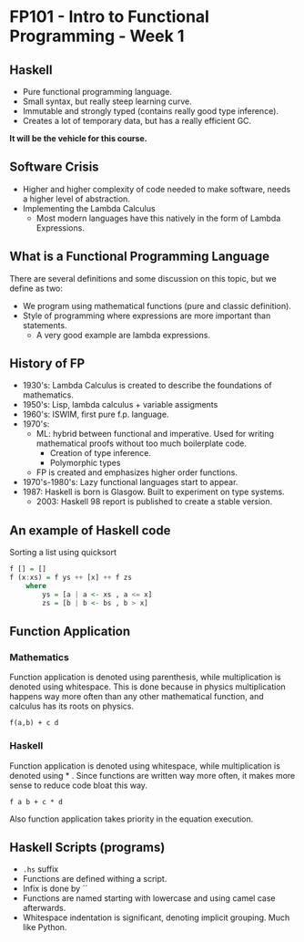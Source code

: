 # FP101 - Intro to Functional Programming - Week 1


## Haskell

* Pure functional programming language.
* Small syntax, but really steep learning curve.
* Immutable and strongly typed (contains really good type inference).
* Creates a lot of temporary data, but has a really efficient GC.

**It will be the vehicle for this course.**


## Software Crisis 

* Higher and higher complexity of code needed to make software, needs a higher level of abstraction.
* Implementing the Lambda Calculus
    - Most modern languages have this natively in the form of Lambda Expressions.


## What is a Functional Programming Language

There are several definitions and some discussion on this topic, but we define as two:

* We program using mathematical functions (pure and classic definition).
* Style of programming where expressions are more important than statements.
    - A very good example are lambda expressions.

## History of FP

* 1930's: Lambda Calculus is created to describe the foundations of mathematics.
* 1950's: Lisp, lambda calculus + variable assigments
* 1960's: ISWIM, first pure f.p. language.
* 1970's:
    - ML: hybrid between functional and imperative. Used for writing mathematical proofs without too much boilerplate code.
        + Creation of type inference.
        + Polymorphic types
    - FP is created and emphasizes higher order functions.
* 1970's-1980's: Lazy functional languages start to appear.
* 1987: Haskell is born is Glasgow. Built to experiment on type systems.
    - 2003: Haskell 98 report is published to create a stable version.

## An example of Haskell code

Sorting a list using quicksort

```haskell
f [] = []
f (x:xs) = f ys ++ [x] ++ f zs
    where
        ys = [a | a <- xs , a <= x]
        zs = [b | b <- bs , b > x]
```

## Function Application 

### Mathematics

Function application is denoted using parenthesis, while multiplication is denoted using whitespace. This is done because in physics multiplication happens way more often than any other mathematical function, and calculus has its roots on physics.

`f(a,b) + c d`

### Haskell

Function application is denoted using whitespace, while multiplication is denoted using * . Since functions are written way more often, it makes more sense to reduce code bloat this way.

`f a b + c * d`

Also function application takes priority in the equation execution.

## Haskell Scripts (programs)

* `.hs` suffix
* Functions are defined withing a script.
* Infix is done by ´´
* Functions are named starting with lowercase and using camel case afterwards.
* Whitespace indentation is significant, denoting implicit grouping. Much like Python.




